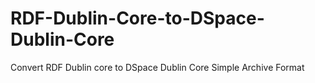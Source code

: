# RDF-Dublin-Core-to-DSpace-Dublin-Core
Convert RDF Dublin core to DSpace Dublin Core Simple Archive Format
